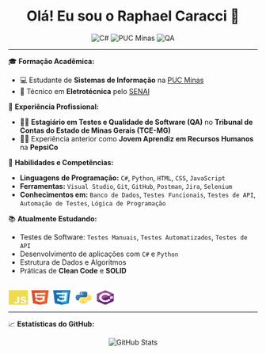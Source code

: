 <h1 align="center">Olá! Eu sou o Raphael Caracci 👋</h1>

<p align="center">
  <img src="https://img.shields.io/badge/C%23-Programador-blue?style=for-the-badge&logo=csharp" alt="C#">
  <img src="https://img.shields.io/badge/Sistemas%20de%20Informa%C3%A7%C3%A3o-PUC%20Minas-blue?style=for-the-badge" alt="PUC Minas">
  <img src="https://img.shields.io/badge/QA-Testes%20de%20Software-green?style=for-the-badge" alt="QA">
</p>

---

🎓 **Formação Acadêmica:**

- 💻 Estudante de **Sistemas de Informação** na [PUC Minas](https://www.pucminas.br)  
- 🔌 Técnico em **Eletrotécnica** pelo [SENAI](https://www.senaimg.com.br)

💼 **Experiência Profissional:**

- 👨‍💻 **Estagiário em Testes e Qualidade de Software (QA)** no **Tribunal de Contas do Estado de Minas Gerais (TCE-MG)**  
- 🧑‍💼 Experiência anterior como **Jovem Aprendiz em Recursos Humanos** na **PepsiCo**

🧠 **Habilidades e Competências:**

- **Linguagens de Programação:** `C#`, `Python`, `HTML`, `CSS`, `JavaScript`  
- **Ferramentas:** `Visual Studio`, `Git`, `GitHub`, `Postman`, `Jira`, `Selenium`  
- **Conhecimentos em:** `Banco de Dados`, `Testes Funcionais`, `Testes de API`, `Automação de Testes`, `Lógica de Programação`  

📚 **Atualmente Estudando:**

- Testes de Software: `Testes Manuais`, `Testes Automatizados`, `Testes de API`  
- Desenvolvimento de aplicações com `C#` e `Python`  
- Estrutura de Dados e Algoritmos  
- Práticas de **Clean Code** e **SOLID**

<div style="display: inline_block"><br>
  <img align="center" alt="Raphael-Js" height="30" width="40" src="https://raw.githubusercontent.com/devicons/devicon/master/icons/javascript/javascript-plain.svg">
  <img align="center" alt="Raphael-HTML" height="30" width="40" src="https://raw.githubusercontent.com/devicons/devicon/master/icons/html5/html5-original.svg">
  <img align="center" alt="Raphael-CSS" height="30" width="40" src="https://raw.githubusercontent.com/devicons/devicon/master/icons/css3/css3-original.svg">
  <img align="center" alt="Raphael-Python" height="30" width="40" src="https://raw.githubusercontent.com/devicons/devicon/master/icons/python/python-original.svg">
  <img align="center" alt="Raphael-Csharp" height="30" width="40" src="https://raw.githubusercontent.com/devicons/devicon/master/icons/csharp/csharp-original.svg">
</div>

---

📈 **Estatísticas do GitHub:**

<p align="center">
  <img src="https://github-readme-stats.vercel.app/api?username=R4phaelCB&show_icons=true&theme=radical" alt="GitHub Stats">
  <img src="https://git
